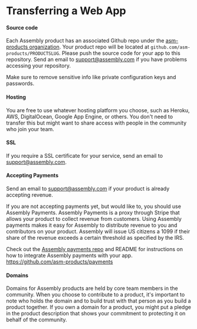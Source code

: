 # Transferring a Web App

#### Source code
Each Assembly product has an associated Github repo under the [asm-products organization](https://github.com/asm-products/). Your product repo will be located at `github.com/asm-products/PRODUCTSLUG`. Please push the source code for your app to this repository. Send an email to support@assembly.com if you have problems accessing your repository.

Make sure to remove sensitive info like private configuration keys and passwords.

#### Hosting
You are free to use whatever hosting platform you choose, such as Heroku, AWS, DigitalOcean, Google App Engine, or others. You don't need to transfer this but might want to share access with people in the community who join your team.

#### SSL
If you require a SSL certificate for your service, send an email to support@assembly.com.

#### Accepting Payments
Send an email to support@assembly.com if your product is already accepting revenue.

If you are not accepting payments yet, but would like to, you should use Assembly Payments. Assembly Payments is a proxy through Stripe that allows your product to collect revenue from customers. Using Assembly payments makes it easy for Assembly to distribute revenue to you and contributors on your product. Assembly will issue US citizens a 1099 if their share of the revenue exceeds a certain threshold as specified by the IRS.

Check out the [Assembly payments repo](https://github.com/asm-products/payments
) and README for instructions on how to integrate Assembly payments with your app. https://github.com/asm-products/payments


#### Domains

Domains for Assembly products are held by core team members in the community. When you choose to contribute to a product, it's important to note who holds the domain and to build trust with that person as you build a product together. If you own a domain for a product, you might put a pledge in the product description that shows your commitment to protecting it on behalf of the community.
